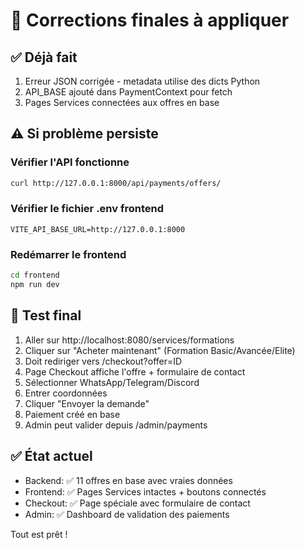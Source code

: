 # 🔧 Corrections finales à appliquer

## ✅ Déjà fait
1. Erreur JSON corrigée - metadata utilise des dicts Python
2. API_BASE ajouté dans PaymentContext pour fetch
3. Pages Services connectées aux offres en base

## ⚠️ Si problème persiste

### Vérifier l'API fonctionne
```bash
curl http://127.0.0.1:8000/api/payments/offers/
```

### Vérifier le fichier .env frontend
```
VITE_API_BASE_URL=http://127.0.0.1:8000
```

### Redémarrer le frontend
```bash
cd frontend
npm run dev
```

## 🎯 Test final

1. Aller sur http://localhost:8080/services/formations
2. Cliquer sur "Acheter maintenant" (Formation Basic/Avancée/Elite)
3. Doit rediriger vers /checkout?offer=ID
4. Page Checkout affiche l'offre + formulaire de contact
5. Sélectionner WhatsApp/Telegram/Discord
6. Entrer coordonnées
7. Cliquer "Envoyer la demande"
8. Paiement créé en base
9. Admin peut valider depuis /admin/payments

## ✅ État actuel
- Backend: ✅ 11 offres en base avec vraies données
- Frontend: ✅ Pages Services intactes + boutons connectés
- Checkout: ✅ Page spéciale avec formulaire de contact
- Admin: ✅ Dashboard de validation des paiements

Tout est prêt !

